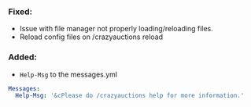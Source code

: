 ### Fixed:
- Issue with file manager not properly loading/reloading files.
- Reload config files on /crazyauctions reload

### Added:
- `Help-Msg` to the messages.yml
```yml
Messages:
  Help-Msg: '&cPlease do /crazyauctions help for more information.' 
```